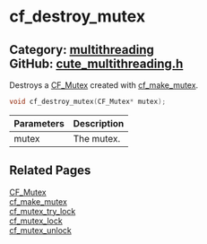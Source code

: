 [](../header.md ':include')

# cf_destroy_mutex

Category: [multithreading](/api_reference?id=multithreading)  
GitHub: [cute_multithreading.h](https://github.com/RandyGaul/cute_framework/blob/master/include/cute_multithreading.h)  
---

Destroys a [CF_Mutex](/multithreading/cf_mutex.md) created with [cf_make_mutex](/multithreading/cf_make_mutex.md).

```cpp
void cf_destroy_mutex(CF_Mutex* mutex);
```

Parameters | Description
--- | ---
mutex | The mutex.

## Related Pages

[CF_Mutex](/multithreading/cf_mutex.md)  
[cf_make_mutex](/multithreading/cf_make_mutex.md)  
[cf_mutex_try_lock](/multithreading/cf_mutex_try_lock.md)  
[cf_mutex_lock](/multithreading/cf_mutex_lock.md)  
[cf_mutex_unlock](/multithreading/cf_mutex_unlock.md)  
